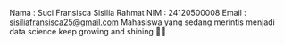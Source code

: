 Nama : Suci Fransisca Sisilia Rahmat
NIM : 24120500008
Email : sisiliafransisca25@gmail.com
Mahasiswa yang sedang merintis menjadi data science
keep growing and shining 🌱✨


